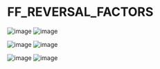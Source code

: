 # FF_REVERSAL_FACTORS


![image](https://github.com/shantanu2383/FF_REVERSAL_FACTORS/assets/123670210/902538af-6535-4ce7-bd51-767c187e90b3) ![image](https://github.com/shantanu2383/FF_REVERSAL_FACTORS/assets/123670210/701496f2-9e44-4d8d-85cc-d9d7f1823bad)

![image](https://github.com/shantanu2383/FF_REVERSAL_FACTORS/assets/123670210/12032f58-52e5-44b6-91c1-77be04e7fb8b) ![image](https://github.com/shantanu2383/FF_REVERSAL_FACTORS/assets/123670210/60316111-22e5-4106-9399-b85908b05866)

![image](https://github.com/shantanu2383/FF_REVERSAL_FACTORS/assets/123670210/7f0fb26e-f8da-41ad-a3db-e3516cb401e1) ![image](https://github.com/shantanu2383/FF_REVERSAL_FACTORS/assets/123670210/91618487-2fcc-4936-aaec-adb2640c8851)



